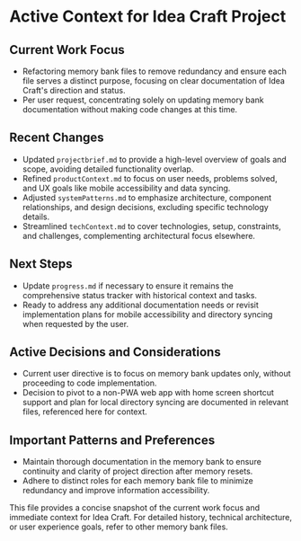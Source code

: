 # Active Context for Idea Craft Project

## Current Work Focus
- Refactoring memory bank files to remove redundancy and ensure each file serves a distinct purpose, focusing on clear documentation of Idea Craft's direction and status.
- Per user request, concentrating solely on updating memory bank documentation without making code changes at this time.

## Recent Changes
- Updated `projectbrief.md` to provide a high-level overview of goals and scope, avoiding detailed functionality overlap.
- Refined `productContext.md` to focus on user needs, problems solved, and UX goals like mobile accessibility and data syncing.
- Adjusted `systemPatterns.md` to emphasize architecture, component relationships, and design decisions, excluding specific technology details.
- Streamlined `techContext.md` to cover technologies, setup, constraints, and challenges, complementing architectural focus elsewhere.

## Next Steps
- Update `progress.md` if necessary to ensure it remains the comprehensive status tracker with historical context and tasks.
- Ready to address any additional documentation needs or revisit implementation plans for mobile accessibility and directory syncing when requested by the user.

## Active Decisions and Considerations
- Current user directive is to focus on memory bank updates only, without proceeding to code implementation.
- Decision to pivot to a non-PWA web app with home screen shortcut support and plan for local directory syncing are documented in relevant files, referenced here for context.

## Important Patterns and Preferences
- Maintain thorough documentation in the memory bank to ensure continuity and clarity of project direction after memory resets.
- Adhere to distinct roles for each memory bank file to minimize redundancy and improve information accessibility.

This file provides a concise snapshot of the current work focus and immediate context for Idea Craft. For detailed history, technical architecture, or user experience goals, refer to other memory bank files.
